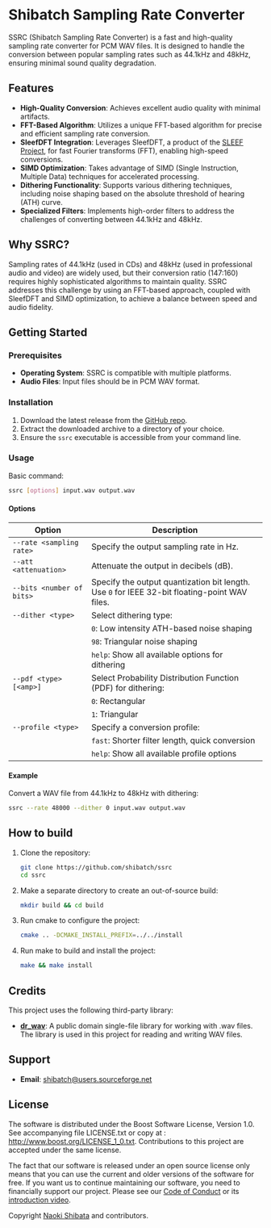 # Shibatch Sampling Rate Converter

SSRC (Shibatch Sampling Rate Converter) is a fast and high-quality sampling rate converter for PCM WAV files. It is designed to handle the conversion between popular sampling rates such as 44.1kHz and 48kHz, ensuring minimal sound quality degradation.

## Features

- **High-Quality Conversion**: Achieves excellent audio quality with minimal artifacts.
- **FFT-Based Algorithm**: Utilizes a unique FFT-based algorithm for precise and efficient sampling rate conversion.
- **SleefDFT Integration**: Leverages SleefDFT, a product of the [SLEEF Project](https://sleef.org/), for fast Fourier transforms (FFT), enabling high-speed conversions.
- **SIMD Optimization**: Takes advantage of SIMD (Single Instruction, Multiple Data) techniques for accelerated processing.
- **Dithering Functionality**: Supports various dithering techniques, including noise shaping based on the absolute threshold of hearing (ATH) curve.
- **Specialized Filters**: Implements high-order filters to address the challenges of converting between 44.1kHz and 48kHz.

## Why SSRC?

Sampling rates of 44.1kHz (used in CDs) and 48kHz (used in professional audio and video) are widely used, but their conversion ratio (147:160) requires highly sophisticated algorithms to maintain quality. SSRC addresses this challenge by using an FFT-based approach, coupled with SleefDFT and SIMD optimization, to achieve a balance between speed and audio fidelity.

## Getting Started

### Prerequisites

- **Operating System**: SSRC is compatible with multiple platforms.
- **Audio Files**: Input files should be in PCM WAV format.

### Installation

1. Download the latest release from the [GitHub repo](https://github.com/shibatch/ssrc/).
2. Extract the downloaded archive to a directory of your choice.
3. Ensure the `ssrc` executable is accessible from your command line.

### Usage

Basic command:

```bash
ssrc [options] input.wav output.wav
```

#### Options

| Option                     | Description                                                                                     |
|----------------------------|-------------------------------------------------------------------------------------------------|
| `--rate <sampling rate>`   | Specify the output sampling rate in Hz.                                                        |
| `--att <attenuation>`      | Attenuate the output in decibels (dB).                                                         |
| `--bits <number of bits>`  | Specify the output quantization bit length. Use `0` for IEEE 32-bit floating-point WAV files.   |
| `--dither <type>`          | Select dithering type:                                                                         |
|                            | `0`: Low intensity ATH-based noise shaping                                                  |
|                            | `98`: Triangular noise shaping                                                              |
|                            | `help`: Show all available options for dithering                                            |
| `--pdf <type> [<amp>]`     | Select Probability Distribution Function (PDF) for dithering:                                 |
|                            | `0`: Rectangular                                                                            |
|                            | `1`: Triangular                                                                             |
| `--profile <type>`         | Specify a conversion profile:                                                                 |
|                            | `fast`: Shorter filter length, quick conversion                                             |
|                            | `help`: Show all available profile options                                                  |

#### Example

Convert a WAV file from 44.1kHz to 48kHz with dithering:

```bash
ssrc --rate 48000 --dither 0 input.wav output.wav
```

## How to build

1. Clone the repository:
    ```bash
    git clone https://github.com/shibatch/ssrc
    cd ssrc
    ```
2. Make a separate directory to create an out-of-source build:
    ```bash
    mkdir build && cd build
    ```
3. Run cmake to configure the project:
    ```bash
    cmake .. -DCMAKE_INSTALL_PREFIX=../../install
    ```
4. Run make to build and install the project:
    ```bash
    make && make install
    ```

## Credits

This project uses the following third-party library:

- [**dr_wav**](https://github.com/mackron/dr_libs): A public domain single-file library for working with .wav files. The library is used in this project for reading and writing WAV files.

## Support

- **Email**: [shibatch@users.sourceforge.net](mailto:shibatch@users.sourceforge.net)

## License

The software is distributed under the Boost Software License, Version
1.0. See accompanying file LICENSE.txt or copy at :
http://www.boost.org/LICENSE_1_0.txt. Contributions to this project
are accepted under the same license.

The fact that our software is released under an open source license
only means that you can use the current and older versions of the
software for free. If you want us to continue maintaining our
software, you need to financially support our project. Please see our
[Code of Conduct](https://github.com/shibatch/nofreelunch?tab=coc-ov-file)
or its [introduction video](https://youtu.be/35zFfdCuBII).

Copyright [Naoki Shibata](https://shibatch.github.io/) and contributors.
